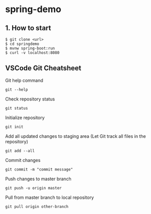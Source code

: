 # spring-demo

## 1. How to start
```
$ git clone <url>
$ cd springdemo
$ mvnw spring-boot:run
$ curl -v localhost:8080
```

## VSCode Git Cheatsheet
Git help command
```
git --help
```
Check repository status
```
git status
```
Initialize repository
```
git init
```
Add all updated changes to staging area (Let Git track all files in the repository)
```
git add --all
```
Commit changes
```
git commit -m "commit message"
```
Push changes to master branch
```
git push -u origin master
```
Pull from master branch to local repository
```
git pull origin other-branch
```